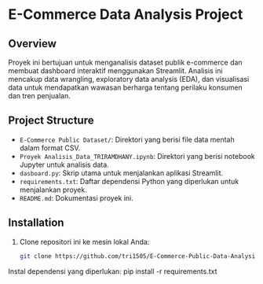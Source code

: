 # E-Commerce Data Analysis Project

## Overview
Proyek ini bertujuan untuk menganalisis dataset publik e-commerce dan membuat dashboard interaktif menggunakan Streamlit. Analisis ini mencakup data wrangling, exploratory data analysis (EDA), dan visualisasi data untuk mendapatkan wawasan berharga tentang perilaku konsumen dan tren penjualan.
## Project Structure
- `E-Commerce Public Dataset/`: Direktori yang berisi file data mentah dalam format CSV.
- `Proyek Analisis_Data_TRIRAMDHANY.ipynb`: Direktori yang berisi notebook Jupyter untuk analisis data.
- `dasboard.py`: Skrip utama untuk menjalankan aplikasi Streamlit.
- `requirements.txt`: Daftar dependensi Python yang diperlukan untuk menjalankan proyek.
- `README.md`: Dokumentasi proyek ini.

## Installation
1. Clone repositori ini ke mesin lokal Anda:
   ```bash
   git clone https://github.com/tri1505/E-Commerce-Public-Data-Analysis-
   
Instal dependensi yang diperlukan:
pip install -r requirements.txt

